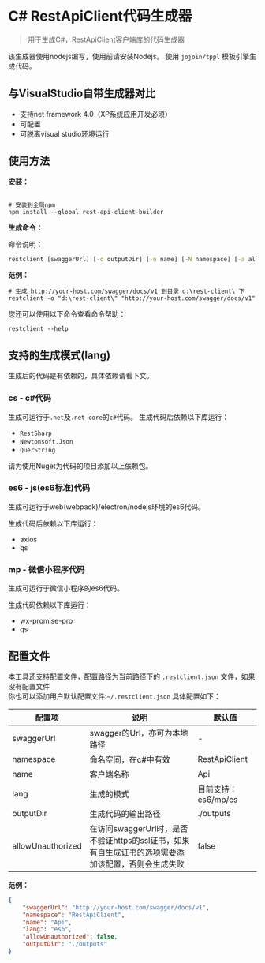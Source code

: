 # C# RestApiClient代码生成器

> 用于生成C#，RestApiClient客户端库的代码生成器

该生成器使用nodejs编写，使用前请安装Nodejs。
使用 `jojoin/tppl` 模板引擎生成代码。

## 与VisualStudio自带生成器对比

- 支持net framework 4.0（XP系统应用开发必须）
- 可配置
- 可脱离visual studio环境运行

## 使用方法

**安装：**

```shell

# 安装到全局npm
npm install --global rest-api-client-builder

```

**生成命令：**

命令说明：

```bat
restclient [swaggerUrl] [-o outputDir] [-n name] [-N namespace] [-a allowUnauthorized] [-l lang]
```

**范例：**

```shell
# 生成 http://your-host.com/swagger/docs/v1 到目录 d:\rest-client\ 下
restclient -o "d:\rest-client\" "http://your-host.com/swagger/docs/v1"

```

您还可以使用以下命令查看命令帮助：

```shell
restclient --help
```

## 支持的生成模式(lang)

生成后的代码是有依赖的，具体依赖请看下文。

### cs - c#代码

生成可运行于`.net`及`.net core`的`c#`代码。
生成代码后依赖以下库运行：

- `RestSharp`
- `Newtonsoft.Json`
- `QuerString`

请为使用Nuget为代码的项目添加以上依赖包。

### es6 - js(es6标准)代码

生成可运行于web(webpack)/electron/nodejs环境的es6代码。

生成代码后依赖以下库运行：

- axios
- qs

### mp - 微信小程序代码

生成可运行于微信小程序的es6代码。  

生成代码依赖以下库运行：

- wx-promise-pro
- qs

## 配置文件

本工具还支持配置文件，配置路径为当前路径下的 `.restclient.json` 文件，如果没有配置文件  
你也可以添加用户默认配置文件:`~/.restclient.json`
具体配置如下：  

| 配置项  |  说明  | 默认值 |
|---|---|----|
| swaggerUrl  | swagger的Url，亦可为本地路径  | -  |
|  namespace | 命名空间，在c#中有效  | RestApiClient  |
|  name |  客户端名称  |  Api  |
|  lang | 生成的模式  | 目前支持： es6/mp/cs  |
|  outputDir | 生成代码的输出路径 |  ./outputs |
|  allowUnauthorized |  在访问swaggerUrl时，是否不验证https的ssl证书，如果有自生成证书的选项需要添加该配置，否则会生成失败  | false |

**范例：**

```json
{
    "swaggerUrl": "http://your-host.com/swagger/docs/v1",
    "namespace": "RestApiClient",
    "name": "Api",
    "lang": "es6",
    "allowUnauthorized": false,
    "outputDir": "./outputs"
}
```
